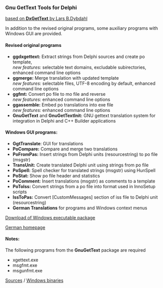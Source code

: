 ### Gnu GetText Tools for Delphi 

[based on **DxGetText** by Lars B.Dybdahl](http://sourceforge.net/projects/dxgettext/)

In addition to the revised original programs, some auxiliary programs with 
Windows GUI are provided.

#### Revised original programs
- **ggdxgettext:** Extract strings from Delphi sources and create po template,  
_new features:_ selectable text domains, excludable subirectories, enhanced command line options
- **ggmerge:** Merge translation with updated template  
_new features:_ selectable files, UTF-8 encoding by default, enhanced command line options
- **ggfmt:** Convert po file to mo file and reverse  
_new features:_ enhanced command line options 
- **ggassemble:** Embed po translations into exe file  
_new features:_ enhanced command line options 
- **GnuGetText** and **GnuGetTextInit:** GNU gettext translation system for integration 
  in Delphi and C++ Builder applications 

#### Windows GUI programs:
- **GgtTranslate**: GUI for translations
- **PoCompare:** Compare and merge two translations
- **PoFromPas:** Insert strings from Delphi units (resourcestring) to po file (msgstr) 
- **TransUnit:** Create translated Delphi unit using strings from po file
- **PoSpell:** Spell checker for translated strings (msgstr) using HunSpell
- **PoStat:** Show po file header and statistics
- **PoComment:** Insert translations (msgstr) as comments to a template
- **PoToIss:** Convert strings from a po file into format used in InnoSetup scripts
- **IssToPas:** Convert [CustomMessages] section of iss file to Delphi unit (resourcestring) 
- **German Translations** for programs and Windows context menus

[Download of Windows executable package](https://www.rathlev-home.de/tools/download/ggt-translate-setup.exe)

[German homepage](https://www.rathlev-home.de/?tools/progtools.html#language)

#### Notes:
The following programs from the **GnuGetText** package are required
- xgettext.exe
- msgfmt.exe
- msgunfmt.exe

[Sources](https://www.gnu.org/software/gettext/) / [Windows binaries](https://mlocati.github.io/gettext-iconv-windows/) 

